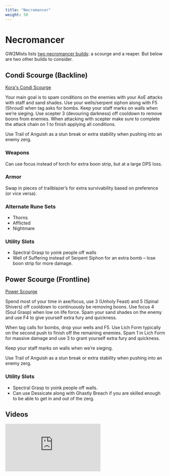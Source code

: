 ```yaml
---
title: "Necromancer"
weight: 50
---
```


# Necromancer

GW2Mists lists [two necromancer builds](https://gw2mists.com/builds/necromancer): a scourge and a reaper. But below are two other builds to consider.

## Condi Scourge (Backline)

[Kora's Condi Scourge](http://gw2skills.net/editor/?PSwAYt/lNweYSMEmJW0PqvdA-zVRYkhZG17CJnEIyQojKwnDQ46hXDIOrA-w)

Your main goal is to spam conditions on the enemies with your AoE attacks with staff and sand shades. Use your wells/serpent siphon along with F5 (Shroud) when tag asks for bombs. Keep your staff marks on walls when we’re sieging. Use scepter 3 (devouring darkness) off cooldown to remove boons from enemies. When attacking with scepter make sure to complete the attack chain on 1 to finish applying all conditions.

Use Trail of Anguish as a stun break or extra stability when pushing into an enemy zerg.

### Weapons

Can use focus instead of torch for extra boon strip, but at a large DPS loss.

### Armor

Swap in pieces of trailblazer’s for extra survivability based on preference (or vice versa).

### Alternate Rune Sets

* Thorns
* Afflicted
* Nightmare

### Utility Slots

* Spectral Grasp to yoink people off walls
* Well of Suffering instead of Serpent Siphon for an extra bomb – lose boon strip for more damage.

## Power Scourge (Frontline)

[Power Scourge](http://gw2skills.net/editor/?PSwAYd3lNwOYIsH2JOqWmvbA-zRRYDB9IG1fwFSbRQmlQvJggzi+nRA-e)

Spend most of your time in axe/focus, use 3 (Unholy Feast) and 5 (Spinal Shivers) off cooldown to continuously be removing boons. Use focus 4 (Soul Grasp) when low on life force. Spam your sand shades on the enemy and use F4 to give yourself extra fury and quickness.

When tag calls for bombs, drop your wells and F5. Use Lich Form typically on the second push to finish off the remaining enemies. Spam 1 in Lich Form for massive damage and use 3 to grant yourself extra fury and quickness.

Keep your staff marks on walls when we’re sieging.

Use Trail of Anguish as a stun break or extra stability when pushing into an enemy zerg.

### Utility Slots

* Spectral Grasp to yoink people off walls.
* Can use Dessicate along with Ghastly Breach if you are skilled enough to be able to get in and out of the zerg.

## Videos

<div class="iframe-container">
<iframe src="https://www.youtube.com/embed/ctLDK_oNcEY" title="YouTube video player" frameborder="0" allow="accelerometer; autoplay; clipboard-write; encrypted-media; gyroscope; picture-in-picture" allowfullscreen></iframe>
</div>
